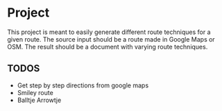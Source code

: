 # Project

This project is meant to easily generate different route techniques for a given route.
The source input should be a route made in Google Maps or OSM.
The result should be a document with varying route techniques.

## TODOS

- Get step by step directions from google maps
- Smiley route
- Balltje Arrowtje
